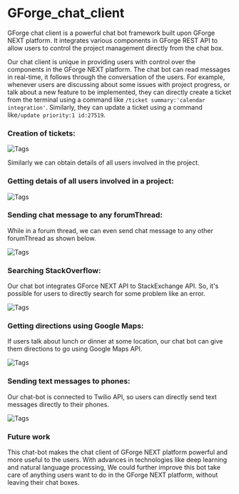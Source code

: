 # GForge_chat_client

GForge chat client is a powerful chat bot framework built upon GForge NEXT platform. It integrates various components in GForge REST API to allow users to control the project management directly from the chat box.

Our chat client is unique in providing users with control over the components in the GForge NEXT platform. The chat bot can read messages in real-time, it follows through the conversation of the users. For example, whenever users are discussing about some issues with project progress, or talk about a new feature to be implemented, they can directly create a ticket from the terminal using a command like `/ticket summary:'calendar integration'`. Similarly, they can update a ticket using a command like`/update priority:1 id:27519`. 

### Creation of tickets:

![Tags](https://cloud.githubusercontent.com/assets/16812117/18616051/b60e96e2-7d7a-11e6-9eab-e8322001ce98.png)


Similarly we can obtain details of all users involved in the project.

### Getting detais of all users involved in a project:

![Tags](https://cloud.githubusercontent.com/assets/16812117/18616080/44ebddd4-7d7b-11e6-940b-18db7963dc7c.png)

### Sending chat message to any forumThread:

While in a forum thread, we can even send chat message to any other forumThread as shown below.

![Tags](https://cloud.githubusercontent.com/assets/16812117/18616123/d66a4930-7d7b-11e6-872a-227aa279c001.PNG)

### Searching StackOverflow:

Our chat bot integrates GForce NEXT API to StackExchange API. So, it's possible for users to directly search for some problem like an error.

![Tags](https://cloud.githubusercontent.com/assets/16812117/18616203/c475a91c-7d7c-11e6-9686-17e64e9eabca.PNG)

### Getting directions using Google Maps:

If users talk about lunch or dinner at some location, our chat bot can give them directions to go using Google Maps API.

![Tags](https://cloud.githubusercontent.com/assets/16812117/18616220/22dc2f30-7d7d-11e6-8531-54dedd4e2a75.PNG)

### Sending text messages to phones:

Our chat-bot is connected to Twilio API, so users can directly send text messages directly to their phones.

![Tags](https://cloud.githubusercontent.com/assets/16812117/18616255/ffffe622-7d7d-11e6-85b2-a93f48bb5bf5.PNG)

### Future work

This chat-bot makes the chat client of GForge NEXT platform powerful and more useful to the users. With advances in technologies like deep learning and natural language processing, We could further improve this bot take care of anything users want to do in the GForge NEXT platform, without leaving their chat boxes.
